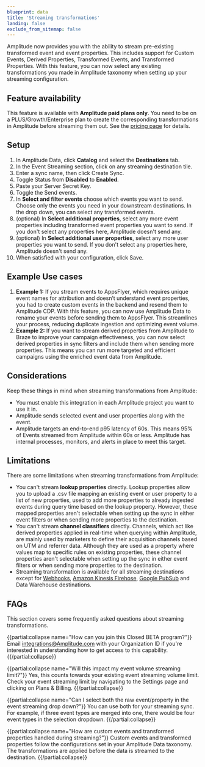 ```yaml
---
blueprint: data
title: 'Streaming transformations'
landing: false
exclude_from_sitemap: false
---
```

Amplitude now provides you with the ability to stream pre-existing transformed event and event properties. This includes support for Custom Events, Derived Properties, Transformed Events, and Transformed Properties. With this feature, you can now select any existing transformations you made in Amplitude taxonomy when setting up your streaming configuration.

## Feature availability

This feature is available with **Amplitude paid plans only**. You need to be on a PLUS/Growth/Enterprise plan to create the corresponding transformations in Amplitude before streaming them out. See the [pricing page](https://Amplitude.com/pricing) for details.

## Setup

1. In Amplitude Data, click **Catalog** and select the **Destinations** tab.
2. In the Event Streaming section, click on any streaming destination tile.
3. Enter a sync name, then click Create Sync.
4. Toggle Status from **Disabled** to **Enabled**.
5. Paste your Server Secret Key.
6. Toggle the Send events.
7. In **Select and filter events** choose which events you want to send. Choose only the events you need in your downstream destinations. In the drop down, you can select any transformed events.
8. (optional) In **Select additional properties**, select any more event properties including transformed event properties you want to send. If you don't select any properties here, Amplitude doesn't send any.
9. (optional) In **Select additional user properties**, select any more user properties you want to send. If you don't select any properties here, Amplitude doesn't send any.
10. When satisfied with your configuration, click Save.

## Example Use cases

1. **Example 1:** If you stream events to AppsFlyer, which requires unique event names for attribution and doesn’t understand event properties, you had to create custom events in the backend and resend them to Amplitude CDP. With this feature, you can now use Amplitude Data to rename your events before sending them to AppsFlyer. This streamlines your process, reducing duplicate ingestion and optimizing event volume.
2. **Example 2:** If you want to stream derived properties from Amplitude to Braze to improve your campaign effectiveness, you can now select derived properties in sync filters and include them when sending more properties. This means you can run more targeted and efficient campaigns using the enriched event data from Amplitude.

## Considerations

Keep these things in mind when streaming transformations from Amplitude:

* You must enable this integration in each Amplitude project you want to use it in.
* Amplitude sends selected event and user properties along with the event.
* Amplitude targets an end-to-end p95 latency of 60s. This means 95% of Events streamed from Amplitude within 60s or less. Amplitude has internal processes, monitors, and alerts in place to meet this target.

## Limitations

There are some limitations when streaming transformations from Amplitude:

* You can't stream **lookup properties** directly. Lookup properties allow you to upload a .csv file mapping an existing event or user property to a list of new properties, used to add more properties to already ingested events during query time based on the lookup property. However, these mapped properties aren't selectable when setting up the sync in either event filters or when sending more properties to the destination.
* You can't stream **channel classifiers** directly. Channels, which act like derived properties applied in real-time when querying within Amplitude, are mainly used by marketers to define their acquisition channels based on UTM and referrer data. Although they are used as a property where values map to specific rules on existing properties, these channel properties aren't selectable when setting up the sync in either event filters or when sending more properties to the destination.
* Streaming transformation is available for all streaming destinations except for [Webhooks](https://Amplitude.com/docs/data/destination-catalog/webhooks), [Amazon Kinesis Firehose](https://Amplitude.com/docs/data/destination-catalog/amazon-kinesis-firehose), [Google PubSub](https://Amplitude.com/docs/data/destination-catalog/google-pub-sub) and Data Warehouse destinations.

## FAQs

This section covers some frequently asked questions about streaming transformations.


{{partial:collapse name="How can you join this Closed BETA program?"}}
Email integrations@Amplitude.com with your Organization ID if you're interested in understanding how to get access to this capability.
{{/partial:collapse}}


{{partial:collapse name="Will this impact my event volume streaming limit?"}}
Yes, this counts towards your existing event streaming volume limit. Check your event streaming limit by navigating to the Settings page and clicking on Plans & Billing.
{{/partial:collapse}}


{{partial:collapse name="Can I select both the raw event/property in the event streaming drop down?"}}
You can use both for your streaming sync. For example, if three event types are merged into one, there would be four event types in the selection dropdown.
{{/partial:collapse}}


{{partial:collapse name="How are custom events and transformed properties handled during streaming?"}}
Custom events and transformed properties follow the configurations set in your Amplitude Data taxonomy. The transformations are applied before the data is streamed to the destination.
{{/partial:collapse}}

